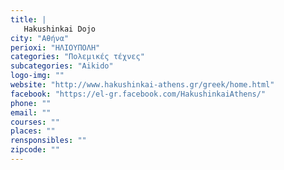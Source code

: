 ```yaml
---
title: |
   Hakushinkai Dojo
city: "Αθήνα"
perioxi: "ΗΛΙΟΥΠΟΛΗ"
categories: "Πολεμικές τέχνες"
subcategories: "Aikido"
logo-img: ""
website: "http://www.hakushinkai-athens.gr/greek/home.html"
facebook: "https://el-gr.facebook.com/HakushinkaiAthens/"
phone: ""
email: ""
courses: ""
places: ""
rensponsibles: ""
zipcode: ""
---
```




